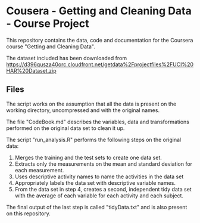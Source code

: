 # Cousera - Getting and Cleaning Data - Course Project

This repository contains the data, code and documentation for the Coursera course "Getting and Cleaning Data".

The dataset included has been downloaded from https://d396qusza40orc.cloudfront.net/getdata%2Fprojectfiles%2FUCI%20HAR%20Dataset.zip

## Files

The script works on the assumption that all the data is present on the working directory, uncompressed and with the original names.

The file "CodeBook.md" describes the variables, data and transformations performed on the original data set to clean it up.

The script "run_analysis.R" performs the following steps on the original data:

1. Merges the training and the test sets to create one data set.
2. Extracts only the measurements on the mean and standard deviation for each measurement. 
3. Uses descriptive activity names to name the activities in the data set
4. Appropriately labels the data set with descriptive variable names. 
5. From the data set in step 4, creates a second, independent tidy data set with the average of each variable for each activity and each subject.

The final output of the last step is called "tidyData.txt" and is also present on this repository.